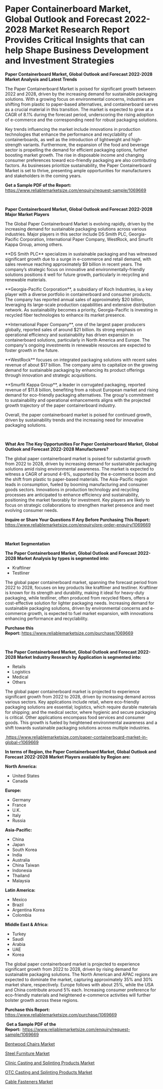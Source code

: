 <p><h1>Paper Containerboard Market, Global Outlook and Forecast 2022-2028 Market Research Report Provides Critical Insights that can help Shape Business Development and Investment Strategies</h1></p><p><strong>Paper Containerboard Market, Global Outlook and Forecast 2022-2028 Market Analysis and Latest Trends</strong></p>
<p><p>The Paper Containerboard Market is poised for significant growth between 2022 and 2028, driven by the increasing demand for sustainable packaging solutions. With a growing focus on environmental concerns, industries are shifting from plastic to paper-based alternatives, and containerboard serves as a crucial material in this transition. The market is expected to grow at a CAGR of 8.1% during the forecast period, underscoring the rising adoption of e-commerce and the corresponding need for robust packaging solutions.</p><p>Key trends influencing the market include innovations in production technologies that enhance the performance and recyclability of containerboards, as well as the introduction of lightweight and high-strength variants. Furthermore, the expansion of the food and beverage sector is propelling the demand for efficient packaging options, further boosting market growth. The rise in disposable income and changing consumer preferences toward eco-friendly packaging are also contributing factors. As businesses prioritize sustainability, the Paper Containerboard Market is set to thrive, presenting ample opportunities for manufacturers and stakeholders in the coming years.</p></p>
<p><strong>Get a Sample PDF of the Report:&nbsp;</strong> <a href="https://www.reliablemarketsize.com/enquiry/request-sample/1069669?utm_campaign=1845&utm_medium=2&utm_source=Github&utm_content=ia&utm_term=04122024&utm_id=paper-containerboard-market-global-outlook-and-forecast-2022-2028">https://www.reliablemarketsize.com/enquiry/request-sample/1069669</a></p>
<p>&nbsp;</p>
<p><strong>Paper Containerboard Market, Global Outlook and Forecast 2022-2028 Major Market Players</strong></p>
<p><p>The Global Paper Containerboard Market is evolving rapidly, driven by the increasing demand for sustainable packaging solutions across various industries. Major players in this sector include DS Smith PLC, Georgia-Pacific Corporation, International Paper Company, WestRock, and Smurfit Kappa Group, among others.</p><p>**DS Smith PLC** specializes in sustainable packaging and has witnessed significant growth due to a surge in e-commerce and retail demand, with sales revenue reaching approximately $9 billion in recent years. The company’s strategic focus on innovative and environmentally-friendly solutions positions it well for future growth, particularly in recycling and renewable materials.</p><p>**Georgia-Pacific Corporation**, a subsidiary of Koch Industries, is a key player with a diverse portfolio in containerboard and consumer products. The company has reported annual sales of approximately $20 billion, leveraging its large-scale production capabilities and extensive distribution network. As sustainability becomes a priority, Georgia-Pacific is investing in recycled fiber technologies to enhance its market presence.</p><p>**International Paper Company**, one of the largest paper producers globally, reported sales of around $21 billion. Its strong emphasis on operational efficiency and sustainability has driven expansion in containerboard solutions, particularly in North America and Europe. The company's ongoing investments in renewable resources are expected to foster growth in the future.</p><p>**WestRock** focuses on integrated packaging solutions with recent sales revenue of about $17 billion. The company aims to capitalize on the growing demand for sustainable packaging by enhancing its product offerings through innovation and strategic acquisitions.</p><p>**Smurfit Kappa Group**, a leader in corrugated packaging, reported revenue of $11.8 billion, benefiting from a robust European market and rising demand for eco-friendly packaging alternatives. The group's commitment to sustainability and operational enhancements aligns with the projected growth trajectory of the paper containerboard industry.</p><p>Overall, the paper containerboard market is poised for continued growth, driven by sustainability trends and the increasing need for innovative packaging solutions.</p></p>
<p>&nbsp;</p>
<p><strong>What Are The Key Opportunities For Paper Containerboard Market, Global Outlook and Forecast 2022-2028 Manufacturers?</strong></p>
<p><p>The global paper containerboard market is poised for substantial growth from 2022 to 2028, driven by increasing demand for sustainable packaging solutions amid rising environmental awareness. The market is expected to witness a CAGR of around 4-6%, supported by the e-commerce boom and the shift from plastic to paper-based materials. The Asia-Pacific region leads in consumption, fueled by booming manufacturing and consumer goods sectors. Innovations in production technology and recycling processes are anticipated to enhance efficiency and sustainability, positioning the market favorably for investment. Key players are likely to focus on strategic collaborations to strengthen market presence and meet evolving consumer needs.</p></p>
<p><strong>Inquire or Share Your Questions If Any Before Purchasing This Report:</strong> <a href="https://www.reliablemarketsize.com/enquiry/pre-order-enquiry/1069669?utm_campaign=1845&utm_medium=2&utm_source=Github&utm_content=ia&utm_term=04122024&utm_id=paper-containerboard-market-global-outlook-and-forecast-2022-2028">https://www.reliablemarketsize.com/enquiry/pre-order-enquiry/1069669</a></p>
<p>&nbsp;</p>
<p><strong>Market Segmentation</strong></p>
<p><strong>The Paper Containerboard Market, Global Outlook and Forecast 2022-2028 Market Analysis by types is segmented into:</strong></p>
<p><ul><li>Kraftliner</li><li>Testliner</li></ul></p>
<p><p>The global paper containerboard market, spanning the forecast period from 2022 to 2028, focuses on key products like kraftliner and testliner. Kraftliner is known for its strength and durability, making it ideal for heavy-duty packaging, while testliner, often produced from recycled fibers, offers a cost-effective solution for lighter packaging needs. Increasing demand for sustainable packaging solutions, driven by environmental concerns and e-commerce growth, is expected to fuel market expansion, with innovations enhancing performance and recyclability.</p></p>
<p><strong>Purchase this Report:&nbsp;</strong><a href="https://www.reliablemarketsize.com/purchase/1069669?utm_campaign=1845&utm_medium=2&utm_source=Github&utm_content=ia&utm_term=04122024&utm_id=paper-containerboard-market-global-outlook-and-forecast-2022-2028">https://www.reliablemarketsize.com/purchase/1069669</a></p>
<p>&nbsp;</p>
<p><strong>The Paper Containerboard Market, Global Outlook and Forecast 2022-2028 Market Industry Research by Application is segmented into:</strong></p>
<p><ul><li>Retails</li><li>Logistics</li><li>Medical</li><li>Others</li></ul></p>
<p><p>The global paper containerboard market is projected to experience significant growth from 2022 to 2028, driven by increasing demand across various sectors. Key applications include retail, where eco-friendly packaging solutions are essential; logistics, which require durable materials for shipping; and the medical sector, where hygienic and secure packaging is critical. Other applications encompass food services and consumer goods. This growth is fueled by heightened environmental awareness and a shift towards sustainable packaging solutions across multiple industries.</p></p>
<p><a href="https://www.reliablemarketsize.com/paper-containerboard-market-in-global-r1069669?utm_campaign=1845&utm_medium=2&utm_source=Github&utm_content=ia&utm_term=04122024&utm_id=paper-containerboard-market-global-outlook-and-forecast-2022-2028">&nbsp;https://www.reliablemarketsize.com/paper-containerboard-market-in-global-r1069669</a></p>
<p><strong>In terms of Region, the Paper Containerboard Market, Global Outlook and Forecast 2022-2028 Market Players available by Region are:</strong></p>
<p>
    <p> <strong> North America: </strong>
        <ul>
            <li>United States</li>
            <li>Canada</li>
        </ul>
        </p> 
    <p> <strong> Europe: </strong>
        <ul>
            <li>Germany</li>
            <li>France</li>
            <li>U.K.</li>
            <li>Italy</li>
            <li>Russia</li>
        </ul>
        </p> 
    <p> <strong> Asia-Pacific: </strong>
        <ul>
            <li>China</li>
            <li>Japan</li>
            <li>South Korea</li>
            <li>India</li>
            <li>Australia</li>
            <li>China Taiwan</li>
            <li>Indonesia</li>
            <li>Thailand</li>
            <li>Malaysia</li>
        </ul>
        </p> 
    <p> <strong> Latin America: </strong>
        <ul>
            <li>Mexico</li>
            <li>Brazil</li>
            <li>Argentina Korea</li>
            <li>Colombia</li>
        </ul>
        </p> 
    <p> <strong> Middle East & Africa: </strong>
        <ul>
            <li>Turkey</li>
            <li>Saudi</li>
            <li>Arabia</li>
            <li>UAE</li>
            <li>Korea</li>
        </ul>
    </p>
    </p>
<p><p>The global paper containerboard market is projected to experience significant growth from 2022 to 2028, driven by rising demand for sustainable packaging solutions. The North American and APAC regions are expected to dominate the market, capturing approximately 35% and 30% market share, respectively. Europe follows with about 25%, while the USA and China contribute around 5% each. Increasing consumer preference for eco-friendly materials and heightened e-commerce activities will further bolster growth across these regions.</p></p>
<p><strong>Purchase this Report: </strong><a href="https://www.reliablemarketsize.com/purchase/1069669?utm_campaign=1845&utm_medium=2&utm_source=Github&utm_content=ia&utm_term=04122024&utm_id=paper-containerboard-market-global-outlook-and-forecast-2022-2028">https://www.reliablemarketsize.com/purchase/1069669</a></p>
<p>&nbsp;<strong>Get a Sample PDF of the Report:&nbsp;&nbsp;</strong><a href="https://www.reliablemarketsize.com/enquiry/request-sample/1069669?utm_campaign=1845&utm_medium=2&utm_source=Github&utm_content=ia&utm_term=04122024&utm_id=paper-containerboard-market-global-outlook-and-forecast-2022-2028">https://www.reliablemarketsize.com/enquiry/request-sample/1069669</a></p>
<p><strong></strong></p>
<p><p><a href="https://www.linkedin.com/pulse/exploring-bentwood-chairs-market-dynamics-global-trends-tr2xe?utm_campaign=1845&utm_medium=2&utm_source=Github&utm_content=ia&utm_term=04122024&utm_id=paper-containerboard-market-global-outlook-and-forecast-2022-2028">Bentwood Chairs Market</a></p><p><a href="https://www.linkedin.com/pulse/competitive-intelligence-steel-furniture-market-key-players-4heqf?utm_campaign=1845&utm_medium=2&utm_source=Github&utm_content=ia&utm_term=04122024&utm_id=paper-containerboard-market-global-outlook-and-forecast-2022-2028">Steel Furniture Market</a></p><p><a href="https://issuu.com/reportprime-2/docs/clinic-casting-and-splinting-products-market-size-?utm_campaign=1845&utm_medium=2&utm_source=Github&utm_content=ia&utm_term=04122024&utm_id=paper-containerboard-market-global-outlook-and-forecast-2022-2028">Clinic Casting and Splinting Products Market</a></p><p><a href="https://issuu.com/reportprime-2/docs/otc-casting-and-splinting-products-market-size-203?utm_campaign=1845&utm_medium=2&utm_source=Github&utm_content=ia&utm_term=04122024&utm_id=paper-containerboard-market-global-outlook-and-forecast-2022-2028">OTC Casting and Splinting Products Market</a></p><p><a href="https://www.linkedin.com/pulse/cable-fasteners-market-research-report-2024-2031-amarket-watch-qulbe?utm_campaign=1845&utm_medium=2&utm_source=Github&utm_content=ia&utm_term=04122024&utm_id=paper-containerboard-market-global-outlook-and-forecast-2022-2028">Cable Fasteners Market</a></p></p>